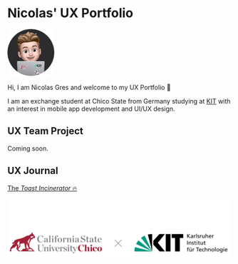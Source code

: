 # Nicolas' UX Portfolio

<img alt="Profile Avatar" src="./assets/profile.png" width="105px" height="105px" />

Hi, I am Nicolas Gres and welcome to my UX Portfolio 👋

I am an exchange student at Chico State from Germany studying at [KIT](https://www.kit.edu/english/index.php) with an interest in mobile app development and UI/UX design.

## UX Team Project

Coming soon.

## UX Journal

[The *Toast Incinerator* 🔥](j01/)


![CSU Chico and KIT Logo](./assets/logos_dark.svg#gh-dark-mode-only)
![CSU Chico and KIT Logo](./assets/logos_light.svg#gh-light-mode-only)
